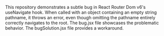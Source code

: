 This repository demonstrates a subtle bug in React Router Dom v6's useNavigate hook. When called with an object containing an empty string pathname, it throws an error, even though omitting the pathname entirely correctly navigates to the root.  The bug.jsx file showcases the problematic behavior. The bugSolution.jsx file provides a workaround.